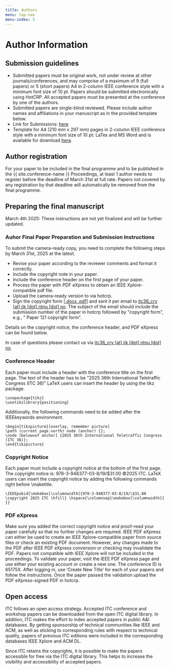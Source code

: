 ```yaml
---
title: Authors
menu: top-nav
menu-index: 5
---
```


# Author Information

## Submission guidelines

* Submitted papers must be original work, not under review at other journals/conferences, and may comprise of a maximum of 9 (full papers) or 5 (short papers) A4 in 2-column IEEE conference style with a minimum font size of 10 pt. Papers should be submitted electronically using HotCRP. All accepted papers must be presented at the conference by one of the authors.
* Submitted papers are single-blind reviewed. Please include author names and affiliations in your manuscript as in the provided template below.
* Link for Submissions: [here](https://itc2025.hotcrp.com/)
* Template for A4 (210 mm x 297 mm) pages in 2-column IEEE conference style with a minimum font size of 10 pt: LaTex and MS Word and is available for download [here](https://www.ieee.org/conferences/publishing/templates.html).

## Author registration

For your paper to be included in the final programme and to be published in the {{ site.conference-name }} Proceedings, at least 1 author needs to register before the deadline of March 31st at full rate. Papers not covered by any registration by that deadline will automatically be removed from the final programme.

## Preparing the final manuscript

March 4th 2025: These instructions are not yet finalized and will be further updated.

### Auhor Final Paper Preparation and Submission Instructions

To submit the camera-ready copy, you need to complete the following steps by March 31st, 2025 at the latest.


* Revise your paper according to the reviewer comments and format it correctly.
* Include the copyright note in your paper.
* Include the conference header on the first page of your paper.
* Process the paper with PDF eXpress to obtain an IEEE Xplore-compatible pdf file.
* Upload the camera-ready version to via hotcrp.
* Sign the copyright form [[.docx](https://itc36.itc-conference.org/assets/docs/ITC36_Copyrightform.doc),[.pdf](https://itc36.itc-conference.org/assets/docs/ITC36_Copyrightform.pdf)] and sent it per email to [itc36_crv [at] iik [dot] ntnu [dot] no](mailto:itc36_crv@iik.ntnu.no). The subject of the email should include the submission number of the paper in hotcrp followed by "copyright form", e.g., " Paper 121 copyright form".

Details on the copyright notice, the conference header, and PDF eXpress can be found below.

In case of questions please contact us via [itc36_crv [at] iik [dot] ntnu [dot] no](mailto:itc36_crv@iik.ntnu.no).

### Conference Header

Each paper must include a header with the conference title on the first page. The text of the header has to be "2025 36th International Teletraffic Congress (ITC 36)" LaTeX users can insert the header by using the tikz package.
```
\usepackage{tikz}
\usetikzlibrary{positioning}
```

Additionally, the following commands need to be added after the IEEEkeywords environment.
```
\begin{tikzpicture}[overlay, remember picture]
\path (current page.north) node (anchor) {};
\node [below=of anchor] {2025 36th International Teletraffic Congress (ITC 36)};
\end{tikzpicture}
```


### Copyright Notice

Each paper must include a copyright notice at the bottom of the first page. The copyright notice is: 978-3-948377-03-8/19/$31.00 ©2025 ITC. 
LaTeX users can insert the copyright notice by adding the following commands right before \maketitle.
```
\IEEEpubid{\makebox[\columnwidth]{978-3-948377-03-8/19/\$31.00 \copyright 2025 ITC \hfill} \hspace{\columnsep}\makebox[\columnwidth]{ }}
```


### PDF eXpress

Make sure you added the correct copyright notice and proof-read your paper carefully so that no further changes are required. IEEE PDF eXpress can either be used to create an IEEE Xplore-compatible paper from source files or check an existing PDF document. However, any changes made to the PDF after IEEE PDF eXpress conversion or checking may invalidate the PDF. Papers not compatible with IEEE Xplore will not be included in the proceedings. To validate your paper, visit the IEEE PDF eXpress page and use either your existing account or create a new one. The conference ID is 65175X. After logging in, use ‘Create New Title’ for each of your papers and follow the instructions. Once the paper passed the validation upload the PDF eXpress-signed PDF in hotcrp.

## Open access

ITC follows an open access strategy. Accepted ITC conference and workshop papers can be downloaded from the open ITC digital library. In addition, ITC makes the effort to index accepted papers in public A&I databases. By getting sponsorship of technical communities like IEEE and ACM, as well as sticking to corresponding rules with respect to technical quality, papers of previous ITC editions were included in the corresponding databases IEEE Xplore and ACM DL.

Since ITC retains the copyrights, it is possible to make the papers accessible for free via the ITC digital library. This helps to increase the visibility and accessibility of accepted papers.

